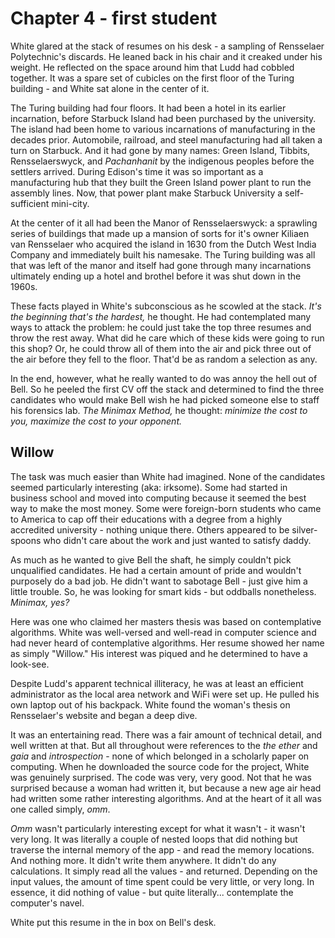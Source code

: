 # Chapter 4 - first student

White glared at the stack of resumes on his desk - a sampling of Rensselaer Polytechnic's discards. He leaned back in his chair and it creaked under his weight. He reflected on the space around him that Ludd had cobbled together. It was a spare set of cubicles on the first floor of the Turing building - and White sat alone in the center of it.

The Turing building had four floors. It had been a hotel in its earlier incarnation, before Starbuck Island had been purchased by the university. The island had been home to various incarnations of manufacturing in the decades prior. Automobile, railroad, and steel manufacturing had all taken a turn on Starbuck. And it had gone by many names: Green Island, Tibbits, Rensselaerswyck, and _Pachanhanit_ by the indigenous peoples before the settlers arrived. During Edison's time it was so important as a manufacturing hub that they built the Green Island power plant to run the assembly lines. Now, that power plant make Starbuck University a self-sufficient mini-city.

At the center of it all had been the Manor of Rensselaerswyck: a sprawling series of buildings that made up a mansion of sorts for it's owner Kiliaen van Rensselaer who acquired the island in 1630 from the Dutch West India Company and immediately built his namesake. The Turing building was all that was left of the manor and itself had gone through many incarnations ultimately ending up a hotel and brothel before it was shut down in the 1960s.

These facts played in White's subconscious as he scowled at the stack. _It's the beginning that's the hardest,_ he thought. He had contemplated many ways to attack the problem: he could just take the top three resumes and throw the rest away. What did he care which of these kids were going to run this shop? Or, he could throw all of them into the air and pick three out of the air before they fell to the floor. That'd be as random a selection as any. 

In the end, however, what he really wanted to do was annoy the hell out of Bell. So he peeled the first CV off the stack and determined to find the three candidates who would make Bell wish he had picked someone else to staff his forensics lab. _The Minimax Method,_ he thought: _minimize the cost to you, maximize the cost to your opponent._

## Willow

The task was much easier than White had imagined. None of the candidates seemed particularly interesting (aka: irksome). Some had started in business school and moved into computing because it seemed the best way to make the most money. Some were foreign-born students who came to America to cap off their educations with a degree from a highly accredited university - nothing unique there. Others appeared to be silver-spoons who didn't care about the work and just wanted to satisfy daddy.

As much as he wanted to give Bell the shaft, he simply couldn't pick unqualified candidates. He had a certain amount of pride and wouldn't purposely do a bad job. He didn't want to sabotage Bell - just give him a little trouble. So, he was looking for smart kids - but oddballs nonetheless. _Minimax, yes?_

Here was one who claimed her masters thesis was based on contemplative algorithms. White was well-versed and well-read in computer science and had never heard of contemplative algorithms. Her resume showed her name as simply "Willow." His interest was piqued and he determined to have a look-see.

Despite Ludd's apparent technical illiteracy, he was at least an efficient administrator as the local area network and WiFi were set up. He pulled his own laptop out of his backpack. White found the woman's thesis on Rensselaer's website and began a deep dive.

It was an entertaining read. There was a fair amount of technical detail, and well written at that. But all throughout were references to the _the ether_ and _gaia_ and _introspection_ - none of which belonged in a scholarly paper on computing. When he downloaded the source code for the project, White was genuinely surprised. The code was very, very good. Not that he was surprised because a woman had written it, but because a new age air head had written some rather interesting algorithms. And at the heart of it all was one called simply, _omm_.

_Omm_ wasn't particularly interesting except for what it wasn't - it wasn't very long. It was literally a couple of nested loops that did nothing but traverse the internal memory of the app - and read the memory locations. And nothing more. It didn't write them anywhere. It didn't do any calculations. It simply read all the values - and returned. Depending on the input values, the amount of time spent could be very little, or very long. In essence, it did nothing of value - but quite literally... contemplate the computer's navel.

White put this resume in the in box on Bell's desk.


<!--stackedit_data:
eyJoaXN0b3J5IjpbLTU4NTg1NDMzMSw4NDE4NTc4NF19
-->
